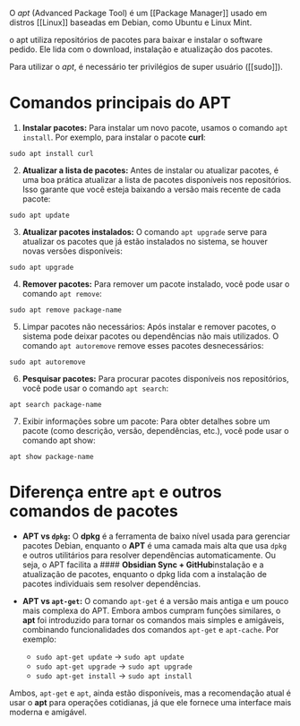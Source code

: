 O *apt* (Advanced Package Tool) é um [[Package Manager]] usado em distros [[Linux]] baseadas em Debian, como Ubuntu e Linux Mint.

o apt utiliza repositórios de pacotes para baixar e instalar o software pedido. Ele lida com o download, instalação e atualização dos pacotes.

Para utilizar o *apt*, é necessário ter privilégios de super usuário ([[sudo]]).

# Comandos principais do APT

1. **Instalar pacotes:** Para instalar um novo pacote, usamos o comando `apt install`. Por exemplo, para instalar o pacote **curl**:

```
sudo apt install curl
```

2. **Atualizar a lista de pacotes:** Antes de instalar ou atualizar pacotes, é uma boa prática atualizar a lista de pacotes disponíveis nos repositórios. Isso garante que você esteja baixando a versão mais recente de cada pacote:

```
sudo apt update
```

3. **Atualizar pacotes instalados:** O comando `apt upgrade` serve para atualizar os pacotes que já estão instalados no sistema, se houver novas versões disponíveis:

```
sudo apt upgrade
```

4. **Remover pacotes:** Para remover um pacote instalado, você pode usar o comando `apt remove`:

```
sudo apt remove package-name
```

5. Limpar pacotes não necessários: Após instalar e remover pacotes, o sistema pode deixar pacotes ou dependências não mais utilizados. O comando `apt autoremove` remove esses pacotes desnecessários:

```
sudo apt autoremove
```

6. **Pesquisar pacotes:** Para procurar pacotes disponíveis nos repositórios, você pode usar o comando `apt search`:

```
apt search package-name
```

7. Exibir informações sobre um pacote: Para obter detalhes sobre um pacote (como descrição, versão, dependências, etc.), você pode usar o comando apt show:

```
apt show package-name
```

# Diferença entre `apt` e outros comandos de pacotes

- **APT vs `dpkg`:** O **dpkg** é a ferramenta de baixo nível usada para gerenciar pacotes Debian, enquanto o **APT** é uma camada mais alta que usa `dpkg` e outros utilitários para resolver dependências automaticamente. Ou seja, o APT facilita a #### **Obsidian Sync + GitHub**instalação e a atualização de pacotes, enquanto o dpkg lida com a instalação de pacotes individuais sem resolver dependências.

- **APT vs `apt-get`:** O comando `apt-get` é a versão mais antiga e um pouco mais complexa do APT. Embora ambos cumpram funções similares, o **apt** foi introduzido para tornar os comandos mais simples e amigáveis, combinando funcionalidades dos comandos `apt-get` e `apt-cache`. Por exemplo:

	- `sudo apt-get update` -> `sudo apt update`
	- `sudo apt-get upgrade` -> `sudo apt upgrade`
	- `sudo apt-get install` -> `sudo apt install`

Ambos, `apt-get` e `apt`, ainda estão disponíveis, mas a recomendação atual é usar o **apt** para operações cotidianas, já que ele fornece uma interface mais moderna e amigável.
